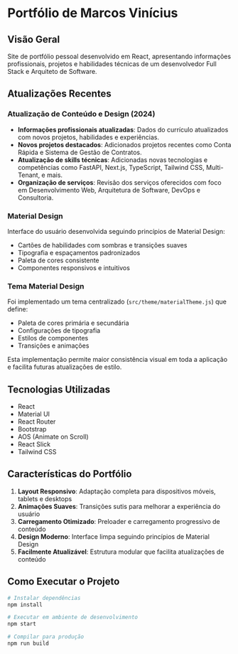 # Portfólio de Marcos Vinícius

## Visão Geral
Site de portfólio pessoal desenvolvido em React, apresentando informações profissionais, projetos e habilidades técnicas de um desenvolvedor Full Stack e Arquiteto de Software.

## Atualizações Recentes

### Atualização de Conteúdo e Design (2024)

- **Informações profissionais atualizadas**: Dados do currículo atualizados com novos projetos, habilidades e experiências.
- **Novos projetos destacados**: Adicionados projetos recentes como Conta Rápida e Sistema de Gestão de Contratos.
- **Atualização de skills técnicas**: Adicionadas novas tecnologias e competências como FastAPI, Next.js, TypeScript, Tailwind CSS, Multi-Tenant, e mais.
- **Organização de serviços**: Revisão dos serviços oferecidos com foco em Desenvolvimento Web, Arquitetura de Software, DevOps e Consultoria.

### Material Design

Interface do usuário desenvolvida seguindo princípios de Material Design:
- Cartões de habilidades com sombras e transições suaves
- Tipografia e espaçamentos padronizados
- Paleta de cores consistente
- Componentes responsivos e intuitivos

### Tema Material Design

Foi implementado um tema centralizado (`src/theme/materialTheme.js`) que define:

- Paleta de cores primária e secundária
- Configurações de tipografia
- Estilos de componentes
- Transições e animações

Esta implementação permite maior consistência visual em toda a aplicação e facilita futuras atualizações de estilo.

## Tecnologias Utilizadas

- React
- Material UI
- React Router
- Bootstrap
- AOS (Animate on Scroll)
- React Slick
- Tailwind CSS

## Características do Portfólio

1. **Layout Responsivo**: Adaptação completa para dispositivos móveis, tablets e desktops
2. **Animações Suaves**: Transições sutis para melhorar a experiência do usuário
3. **Carregamento Otimizado**: Preloader e carregamento progressivo de conteúdo
4. **Design Moderno**: Interface limpa seguindo princípios de Material Design
5. **Facilmente Atualizável**: Estrutura modular que facilita atualizações de conteúdo

## Como Executar o Projeto

```bash
# Instalar dependências
npm install

# Executar em ambiente de desenvolvimento
npm start

# Compilar para produção
npm run build
``` 